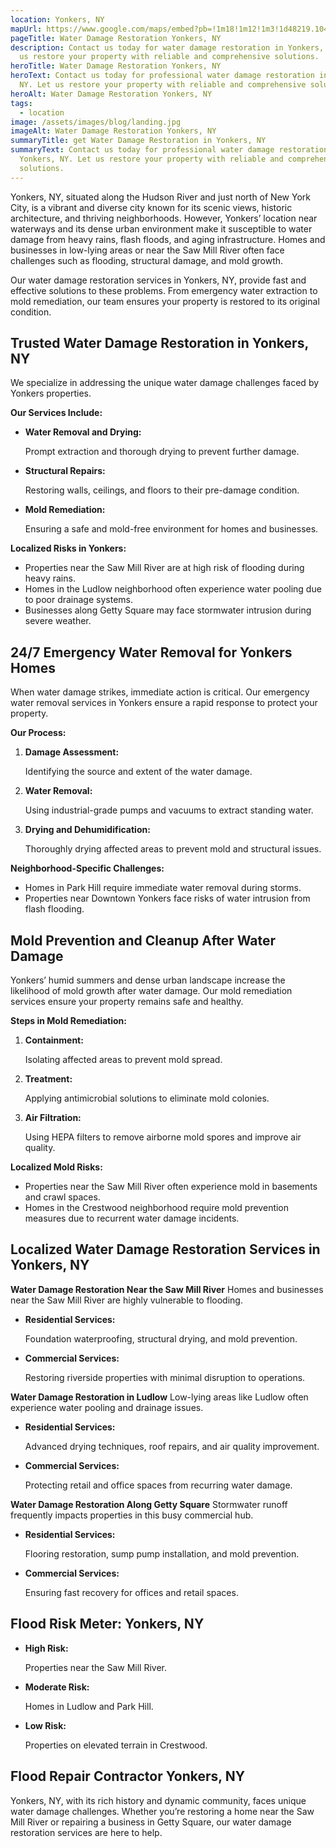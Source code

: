 ```yaml
---
location: Yonkers, NY
mapUrl: https://www.google.com/maps/embed?pb=!1m18!1m12!1m3!1d48219.10436184689!2d-73.90557990781687!3d40.944372687183076!2m3!1f0!2f0!3f0!3m2!1i1024!2i768!4f13.1!3m3!1m2!1s0x89c2c0080943afa1%3A0xbe967384a4d8daa2!2sYonkers%2C%20NY!5e0!3m2!1sen!2sus!4v1735532830186!5m2!1sen!2sus
pageTitle: Water Damage Restoration Yonkers, NY
description: Contact us today for water damage restoration in Yonkers, NY. Let
  us restore your property with reliable and comprehensive solutions.
heroTitle: Water Damage Restoration Yonkers, NY
heroText: Contact us today for professional water damage restoration in Yonkers,
  NY. Let us restore your property with reliable and comprehensive solutions.
heroAlt: Water Damage Restoration Yonkers, NY
tags:
  - location
image: /assets/images/blog/landing.jpg
imageAlt: Water Damage Restoration Yonkers, NY
summaryTitle: get Water Damage Restoration in Yonkers, NY
summaryText: Contact us today for professional water damage restoration in
  Yonkers, NY. Let us restore your property with reliable and comprehensive
  solutions.
---
```

Yonkers, NY, situated along the Hudson River and just north of New York City, is a vibrant and diverse city known for its scenic views, historic architecture, and thriving neighborhoods. However, Yonkers’ location near waterways and its dense urban environment make it susceptible to water damage from heavy rains, flash floods, and aging infrastructure. Homes and businesses in low-lying areas or near the Saw Mill River often face challenges such as flooding, structural damage, and mold growth.

Our water damage restoration services in Yonkers, NY, provide fast and effective solutions to these problems. From emergency water extraction to mold remediation, our team ensures your property is restored to its original condition.

## **Trusted Water Damage Restoration in Yonkers, NY**

We specialize in addressing the unique water damage challenges faced by Yonkers properties.

**Our Services Include:**

* **Water Removal and Drying:**

   Prompt extraction and thorough drying to prevent further damage.
* **Structural Repairs:**

   Restoring walls, ceilings, and floors to their pre-damage condition.
* **Mold Remediation:**

   Ensuring a safe and mold-free environment for homes and businesses.

**Localized Risks in Yonkers:**

* Properties near the Saw Mill River are at high risk of flooding during heavy rains.
* Homes in the Ludlow neighborhood often experience water pooling due to poor drainage systems.
* Businesses along Getty Square may face stormwater intrusion during severe weather.

## **24/7 Emergency Water Removal for Yonkers Homes**

When water damage strikes, immediate action is critical. Our emergency water removal services in Yonkers ensure a rapid response to protect your property.

**Our Process:**

1. **Damage Assessment:**

    Identifying the source and extent of the water damage.
2. **Water Removal:**

    Using industrial-grade pumps and vacuums to extract standing water.
3. **Drying and Dehumidification:**

    Thoroughly drying affected areas to prevent mold and structural issues.

**Neighborhood-Specific Challenges:**

* Homes in Park Hill require immediate water removal during storms.
* Properties near Downtown Yonkers face risks of water intrusion from flash flooding.

## **Mold Prevention and Cleanup After Water Damage**

Yonkers’ humid summers and dense urban landscape increase the likelihood of mold growth after water damage. Our mold remediation services ensure your property remains safe and healthy.

**Steps in Mold Remediation:**

1. **Containment:**

    Isolating affected areas to prevent mold spread.
2. **Treatment:**

    Applying antimicrobial solutions to eliminate mold colonies.
3. **Air Filtration:**

    Using HEPA filters to remove airborne mold spores and improve air quality.

**Localized Mold Risks:**

* Properties near the Saw Mill River often experience mold in basements and crawl spaces.
* Homes in the Crestwood neighborhood require mold prevention measures due to recurrent water damage incidents.

## **Localized Water Damage Restoration Services in Yonkers, NY**

**Water Damage Restoration Near the Saw Mill River**
Homes and businesses near the Saw Mill River are highly vulnerable to flooding.

* **Residential Services:**

   Foundation waterproofing, structural drying, and mold prevention.
* **Commercial Services:**

   Restoring riverside properties with minimal disruption to operations.

**Water Damage Restoration in Ludlow**
Low-lying areas like Ludlow often experience water pooling and drainage issues.

* **Residential Services:**

   Advanced drying techniques, roof repairs, and air quality improvement.
* **Commercial Services:**

   Protecting retail and office spaces from recurring water damage.

**Water Damage Restoration Along Getty Square**
Stormwater runoff frequently impacts properties in this busy commercial hub.

* **Residential Services:**

   Flooring restoration, sump pump installation, and mold prevention.
* **Commercial Services:**

   Ensuring fast recovery for offices and retail spaces.

## **Flood Risk Meter: Yonkers, NY**

* **High Risk:**

   Properties near the Saw Mill River.
* **Moderate Risk:**

   Homes in Ludlow and Park Hill.
* **Low Risk:**

   Properties on elevated terrain in Crestwood.

## **Flood Repair Contractor Yonkers, NY**

Yonkers, NY, with its rich history and dynamic community, faces unique water damage challenges. Whether you’re restoring a home near the Saw Mill River or repairing a business in Getty Square, our water damage restoration services are here to help.
